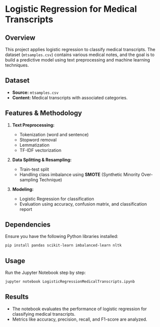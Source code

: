 # Logistic Regression for Medical Transcripts

## Overview
This project applies logistic regression to classify medical transcripts. The dataset (`mtsamples.csv`) contains various medical notes, and the goal is to build a predictive model using text preprocessing and machine learning techniques.

## Dataset
- **Source:** `mtsamples.csv`
- **Content:** Medical transcripts with associated categories.

## Features & Methodology
1. **Text Preprocessing:**
   - Tokenization (word and sentence)
   - Stopword removal
   - Lemmatization
   - TF-IDF vectorization

2. **Data Splitting & Resampling:**
   - Train-test split
   - Handling class imbalance using **SMOTE** (Synthetic Minority Over-sampling Technique)

3. **Modeling:**
   - Logistic Regression for classification
   - Evaluation using accuracy, confusion matrix, and classification report

## Dependencies
Ensure you have the following Python libraries installed:
```bash
pip install pandas scikit-learn imbalanced-learn nltk
```

## Usage
Run the Jupyter Notebook step by step:
```bash
jupyter notebook LogisticRegressionMedicalTranscripts.ipynb
```

## Results
- The notebook evaluates the performance of logistic regression for classifying medical transcripts.
- Metrics like accuracy, precision, recall, and F1-score are analyzed.
